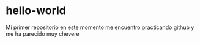 # hello-world
Mi  primer repositorio en este momento me encuentro practicando github y me ha parecido muy chevere
